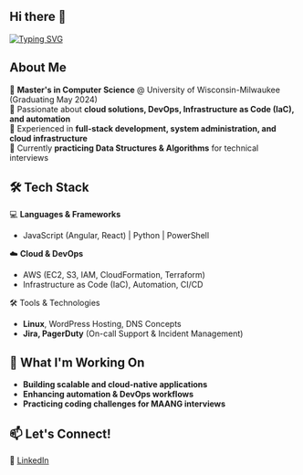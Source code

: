 ## Hi there 👋
[![Typing SVG](https://readme-typing-svg.demolab.com/?lines=First+line+of+text;Second+line+of+text)](https://git.io/typing-svg)
## About Me  

🔹 **Master's in Computer Science** @ University of Wisconsin-Milwaukee (Graduating May 2024)  
🔹 Passionate about **cloud solutions, DevOps, Infrastructure as Code (IaC), and automation**  
🔹 Experienced in **full-stack development, system administration, and cloud infrastructure**  
🔹 Currently **practicing Data Structures & Algorithms** for technical interviews  

## 🛠 Tech Stack  

💻 **Languages & Frameworks**  
- JavaScript (Angular, React) | Python | PowerShell

☁️ **Cloud & DevOps**  
- AWS (EC2, S3, IAM, CloudFormation, Terraform)  
- Infrastructure as Code (IaC), Automation, CI/CD

🛠 Tools & Technologies
- **Linux**, WordPress Hosting, DNS Concepts  
- **Jira, PagerDuty** (On-call Support & Incident Management)  

## 📌 What I'm Working On  
- **Building scalable and cloud-native applications**  
- **Enhancing automation & DevOps workflows**  
- **Practicing coding challenges for MAANG interviews**  

## 📫 Let's Connect!  
💼 [LinkedIn](https://www.linkedin.com/in/aishwarya-kp-145b67324/)   

